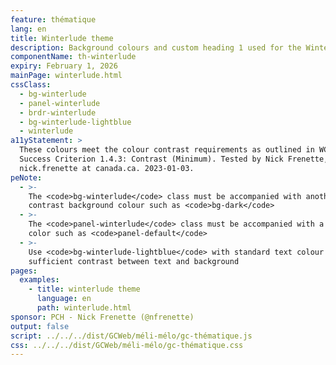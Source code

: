 ```yaml
---
feature: thématique
lang: en
title: Winterlude theme
description: Background colours and custom heading 1 used for the Winterlude campaign
componentName: th-winterlude
expiry: February 1, 2026
mainPage: winterlude.html
cssClass:
  - bg-winterlude
  - panel-winterlude
  - brdr-winterlude
  - bg-winterlude-lightblue
  - winterlude
a11yStatement: >
  These colours meet the colour contrast requirements as outlined in WCAG 2.1 AA
  Success Criterion 1.4.3: Contrast (Minimum). Tested by Nick Frenette,
  nick.frenette at canada.ca. 2023-01-03.
peNote:
  - >-
    The <code>bg-winterlude</code> class must be accompanied with another dark
    contrast background colour such as <code>bg-dark</code>
  - >-
    The <code>panel-winterlude</code> class must be accompanied with a fall back
    color such as <code>panel-default</code>
  - >-
    Use <code>bg-winterlude-lightblue</code> with standard text colour to ensure
    sufficient contrast between text and background
pages:
  examples:
    - title: winterlude theme
      language: en
      path: winterlude.html
sponsor: PCH - Nick Frenette (@nfrenette)
output: false
script: ../../../dist/GCWeb/méli-mélo/gc-thématique.js
css: ../../../dist/GCWeb/méli-mélo/gc-thématique.css
---
```

